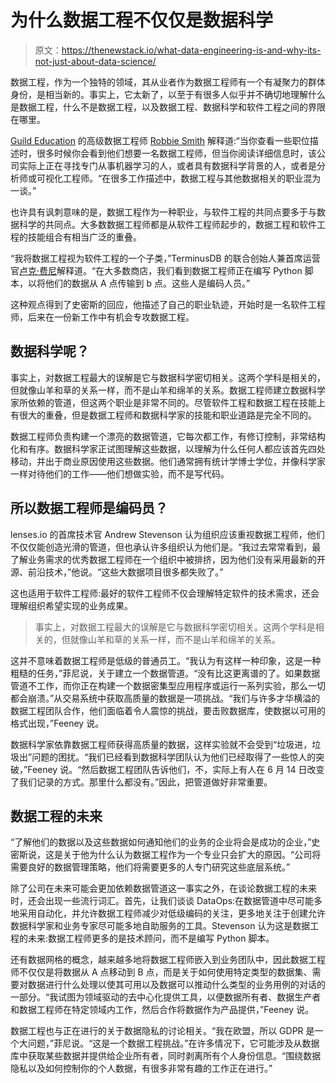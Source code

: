 # 为什么数据工程不仅仅是数据科学

> 原文：<https://thenewstack.io/what-data-engineering-is-and-why-its-not-just-about-data-science/>

数据工程，作为一个独特的领域，其从业者作为数据工程师有一个有凝聚力的群体身份，是相当新的。事实上，它太新了，以至于有很多人似乎并不确切地理解什么是数据工程，什么不是数据工程，以及数据工程、数据科学和软件工程之间的界限在哪里。

[Guild Education](https://www.guildeducation.com/) 的高级数据工程师 [Robbie Smith](https://www.linkedin.com/in/robbie-smith/) 解释道:“当你查看一些职位描述时，很多时候你会看到他们想要一名数据工程师，但当你阅读详细信息时，该公司实际上正在寻找专门从事机器学习的人，或者具有数据科学背景的人，或者是分析师或可视化工程师。“在很多工作描述中，数据工程与其他数据相关的职业混为一谈。”

也许具有讽刺意味的是，数据工程作为一种职业，与软件工程的共同点要多于与数据科学的共同点。大多数数据工程师都是从软件工程师起步的，数据工程和软件工程的技能组合有相当广泛的重叠。

“我将数据工程视为软件工程的一个子类，”TerminusDB 的联合创始人兼首席运营官[卢克·费尼](https://www.linkedin.com/in/luke-feeney/)解释道。“在大多数商店，我们看到数据工程师正在编写 Python 脚本，以将他们的数据从 A 点传输到 b 点。这些人是编码人员。”

这种观点得到了史密斯的回应，他描述了自己的职业轨迹，开始时是一名软件工程师，后来在一份新工作中有机会专攻数据工程。

## **数据科学呢？**

事实上，对数据工程最大的误解是它与数据科学密切相关。这两个学科是相关的，但就像山羊和草的关系一样，而不是山羊和绵羊的关系。数据工程师建立数据科学家所依赖的管道，但这两个职业是非常不同的。尽管软件工程和数据工程在技能上有很大的重叠，但是数据工程师和数据科学家的技能和职业道路是完全不同的。

数据工程师负责构建一个漂亮的数据管道，它每次都工作，有修订控制，非常结构化和有序。数据科学家正试图理解这些数据，以理解为什么任何人都应该首先四处移动，并出于商业原因使用这些数据。他们通常拥有统计学博士学位，并像科学家一样对待他们的工作——他们想做实验，而不是写代码。

## **所以数据工程师是编码员？**

lenses.io 的首席技术官 Andrew Stevenson 认为组织应该重视数据工程师，他们不仅仅能创造光滑的管道，但也承认许多组织认为他们是。“我过去常常看到，最了解业务需求的优秀数据工程师在一个组织中被排挤，因为他们没有采用最新的开源、前沿技术，”他说。“这些大数据项目很多都失败了。”

这也适用于软件工程师:最好的软件工程师不仅会理解特定软件的技术需求，还会理解组织希望实现的业务成果。

> 事实上，对数据工程最大的误解是它与数据科学密切相关。这两个学科是相关的，但就像山羊和草的关系一样，而不是山羊和绵羊的关系。

这并不意味着数据工程师是低级的普通员工。“我认为有这样一种印象，这是一种粗糙的任务，”菲尼说，关于建立一个数据管道。“没有比这更离谱的了。如果数据管道不工作，而你正在构建一个数据密集型应用程序或运行一系列实验，那么一切都会崩溃。”从交易系统中获取高质量的数据是一项挑战。“我们与许多才华横溢的数据工程团队合作，他们面临着令人震惊的挑战，要击败数据库，使数据以可用的格式出现，”Feeney 说。

数据科学家依靠数据工程师获得高质量的数据，这样实验就不会受到“垃圾进，垃圾出”问题的困扰。“我们已经看到数据科学团队认为他们已经取得了一些惊人的突破，”Feeney 说。“然后数据工程团队告诉他们，不，实际上有人在 6 月 14 日改变了我们记录的方式。那里什么都没有。”因此，把管道做好非常重要。

## **数据工程的未来**

“了解他们的数据以及这些数据如何通知他们的业务的企业将会是成功的企业，”史密斯说，这是关于他为什么认为数据工程作为一个专业只会扩大的原因。“公司将需要良好的数据管理策略，他们将需要更多的人专门研究这些底层系统。”

除了公司在未来可能会更加依赖数据管道这一事实之外，在谈论数据工程的未来时，还会出现一些流行词汇。首先，让我们谈谈 DataOps:在数据管道中尽可能多地采用自动化，并允许数据工程师减少对低级编码的关注，更多地关注于创建允许数据科学家和业务专家尽可能多地自助服务的工具。Stevenson 认为这是数据工程的未来:数据工程师更多的是技术顾问，而不是编写 Python 脚本。

还有数据网格的概念，越来越多地将数据工程师嵌入到业务团队中，因此数据工程师不仅仅是将数据从 A 点移动到 B 点，而是关于如何使用特定类型的数据集、需要对数据进行什么处理以使其可用以及数据可以推动什么类型的业务用例的对话的一部分。“我试图为领域驱动的去中心化提供工具，以便数据所有者、数据生产者和数据工程师在特定领域内工作，然后合作将数据作为产品提供，”Feeney 说。

数据工程也与正在进行的关于数据隐私的讨论相关。“我在欧盟，所以 GDPR 是一个大问题，”菲尼说。“这是一个数据工程挑战。”在许多情况下，它可能涉及从数据库中获取某些数据并提供给企业所有者，同时剥离所有个人身份信息。“围绕数据隐私以及如何控制你的个人数据，有很多非常有趣的工作正在进行。”

<svg xmlns:xlink="http://www.w3.org/1999/xlink" viewBox="0 0 68 31" version="1.1"><title>Group</title> <desc>Created with Sketch.</desc></svg>